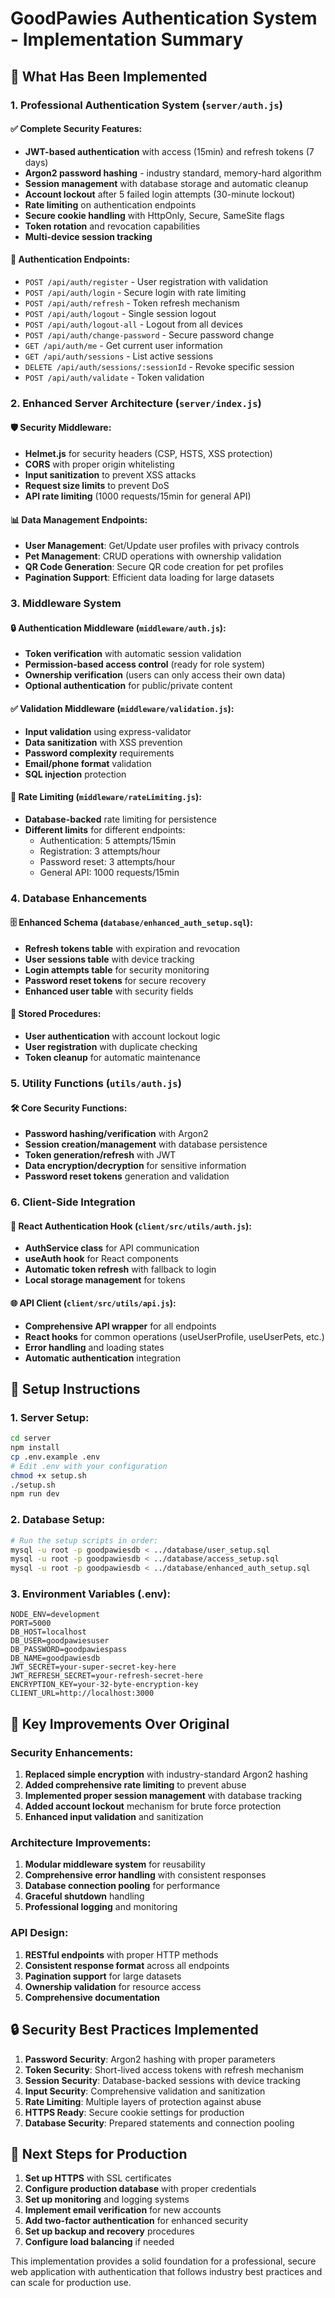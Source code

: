 # GoodPawies Authentication System - Implementation Summary

## 🚀 What Has Been Implemented

### 1. Professional Authentication System (`server/auth.js`)

#### ✅ Complete Security Features:
- **JWT-based authentication** with access (15min) and refresh tokens (7 days)
- **Argon2 password hashing** - industry standard, memory-hard algorithm
- **Session management** with database storage and automatic cleanup
- **Account lockout** after 5 failed login attempts (30-minute lockout)
- **Rate limiting** on authentication endpoints
- **Secure cookie handling** with HttpOnly, Secure, SameSite flags
- **Token rotation** and revocation capabilities
- **Multi-device session tracking**

#### 🔐 Authentication Endpoints:
- `POST /api/auth/register` - User registration with validation
- `POST /api/auth/login` - Secure login with rate limiting
- `POST /api/auth/refresh` - Token refresh mechanism
- `POST /api/auth/logout` - Single session logout
- `POST /api/auth/logout-all` - Logout from all devices
- `POST /api/auth/change-password` - Secure password change
- `GET /api/auth/me` - Get current user information
- `GET /api/auth/sessions` - List active sessions
- `DELETE /api/auth/sessions/:sessionId` - Revoke specific session
- `POST /api/auth/validate` - Token validation

### 2. Enhanced Server Architecture (`server/index.js`)

#### 🛡️ Security Middleware:
- **Helmet.js** for security headers (CSP, HSTS, XSS protection)
- **CORS** with proper origin whitelisting
- **Input sanitization** to prevent XSS attacks
- **Request size limits** to prevent DoS
- **API rate limiting** (1000 requests/15min for general API)

#### 📊 Data Management Endpoints:
- **User Management**: Get/Update user profiles with privacy controls
- **Pet Management**: CRUD operations with ownership validation
- **QR Code Generation**: Secure QR code creation for pet profiles
- **Pagination Support**: Efficient data loading for large datasets

### 3. Middleware System

#### 🔒 Authentication Middleware (`middleware/auth.js`):
- **Token verification** with automatic session validation
- **Permission-based access control** (ready for role system)
- **Ownership verification** (users can only access their own data)
- **Optional authentication** for public/private content

#### ✅ Validation Middleware (`middleware/validation.js`):
- **Input validation** using express-validator
- **Data sanitization** with XSS prevention
- **Password complexity** requirements
- **Email/phone format** validation
- **SQL injection** protection

#### 🚦 Rate Limiting (`middleware/rateLimiting.js`):
- **Database-backed** rate limiting for persistence
- **Different limits** for different endpoints:
  - Authentication: 5 attempts/15min
  - Registration: 3 attempts/hour
  - Password reset: 3 attempts/hour
  - General API: 1000 requests/15min

### 4. Database Enhancements

#### 🗄️ Enhanced Schema (`database/enhanced_auth_setup.sql`):
- **Refresh tokens table** with expiration and revocation
- **User sessions table** with device tracking
- **Login attempts table** for security monitoring
- **Password reset tokens** for secure recovery
- **Enhanced user table** with security fields

#### 🔧 Stored Procedures:
- **User authentication** with account lockout logic
- **User registration** with duplicate checking
- **Token cleanup** for automatic maintenance

### 5. Utility Functions (`utils/auth.js`)

#### 🛠️ Core Security Functions:
- **Password hashing/verification** with Argon2
- **Session creation/management** with database persistence
- **Token generation/refresh** with JWT
- **Data encryption/decryption** for sensitive information
- **Password reset tokens** generation and validation

### 6. Client-Side Integration

#### 📱 React Authentication Hook (`client/src/utils/auth.js`):
- **AuthService class** for API communication
- **useAuth hook** for React components
- **Automatic token refresh** with fallback to login
- **Local storage management** for tokens

#### 🌐 API Client (`client/src/utils/api.js`):
- **Comprehensive API wrapper** for all endpoints
- **React hooks** for common operations (useUserProfile, useUserPets, etc.)
- **Error handling** and loading states
- **Automatic authentication** integration

## 🔧 Setup Instructions

### 1. Server Setup:
```bash
cd server
npm install
cp .env.example .env
# Edit .env with your configuration
chmod +x setup.sh
./setup.sh
npm run dev
```

### 2. Database Setup:
```bash
# Run the setup scripts in order:
mysql -u root -p goodpawiesdb < ../database/user_setup.sql
mysql -u root -p goodpawiesdb < ../database/access_setup.sql
mysql -u root -p goodpawiesdb < ../database/enhanced_auth_setup.sql
```

### 3. Environment Variables (.env):
```env
NODE_ENV=development
PORT=5000
DB_HOST=localhost
DB_USER=goodpawiesuser
DB_PASSWORD=goodpawiespass
DB_NAME=goodpawiesdb
JWT_SECRET=your-super-secret-key-here
JWT_REFRESH_SECRET=your-refresh-secret-here
ENCRYPTION_KEY=your-32-byte-encryption-key
CLIENT_URL=http://localhost:3000
```

## 🚀 Key Improvements Over Original

### Security Enhancements:
1. **Replaced simple encryption** with industry-standard Argon2 hashing
2. **Added comprehensive rate limiting** to prevent abuse
3. **Implemented proper session management** with database tracking
4. **Added account lockout** mechanism for brute force protection
5. **Enhanced input validation** and sanitization

### Architecture Improvements:
1. **Modular middleware system** for reusability
2. **Comprehensive error handling** with consistent responses
3. **Database connection pooling** for performance
4. **Graceful shutdown** handling
5. **Professional logging** and monitoring

### API Design:
1. **RESTful endpoints** with proper HTTP methods
2. **Consistent response format** across all endpoints
3. **Pagination support** for large datasets
4. **Ownership validation** for resource access
5. **Comprehensive documentation**

## 🔒 Security Best Practices Implemented

1. **Password Security**: Argon2 hashing with proper parameters
2. **Token Security**: Short-lived access tokens with refresh mechanism
3. **Session Security**: Database-backed sessions with device tracking
4. **Input Security**: Comprehensive validation and sanitization
5. **Rate Limiting**: Multiple layers of protection against abuse
6. **HTTPS Ready**: Secure cookie settings for production
7. **Database Security**: Prepared statements and connection pooling

## 📝 Next Steps for Production

1. **Set up HTTPS** with SSL certificates
2. **Configure production database** with proper credentials
3. **Set up monitoring** and logging systems
4. **Implement email verification** for new accounts
5. **Add two-factor authentication** for enhanced security
6. **Set up backup and recovery** procedures
7. **Configure load balancing** if needed

This implementation provides a solid foundation for a professional, secure web application with authentication that follows industry best practices and can scale for production use.

